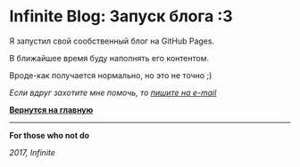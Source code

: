 # Infinite Blog: Запуск блога :3

Я запустил свой сообственный блог на GitHub Pages.

В ближайшее время буду наполнять его контентом.

Вроде-как получается нормально, но это не точно ;)

_Если вдруг захотите мне помочь, то [пишите на e-mail](mail://e_laugh@mail.ru)_

**[Вернутся на главную](index.md)**

***
**For those who not do**

_2017, Infinite_
